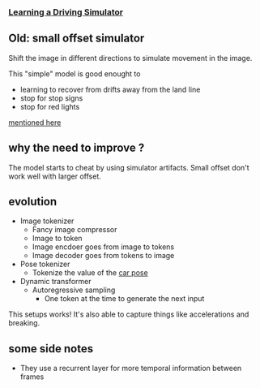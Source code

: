 ### [Learning a Driving Simulator ](https://www.youtube.com/watch?v=hpRzNxQvZDI)


## Old: small offset simulator
Shift the image in different directions to simulate movement in the image.

This "simple" model is good enought to 
- learning to recover from drifts away from the land line
- stop for stop signs
- stop for red lights

[mentioned here](https://blog.comma.ai/end-to-end-lateral-planning/)

## why the need to improve ? 
The model starts to cheat by using simulator artifacts. Small offset don't work well with larger offset.

## evolution  
- Image tokenizer
  - Fancy image compressor
  - Image to token
  - Image encdoer goes from image to tokens
  - Image decoder goes from tokens to image
- Pose tokenizer
  - Tokenize the value of the [car pose](https://github.com/commaai/openpilot/blob/79a6512345e80269050ab4fb753564c3d0f0ebe2/common/transformations/README.md)
- Dynamic transformer
  - Autoregressive sampling
    - One token at the time to generate the next input

This setups works! It's also able to capture things like accelerations and breaking. 

## some side notes
- They use a recurrent layer for more temporal information between frames

